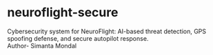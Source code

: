 # neuroflight-secure
Cybersecurity system for NeuroFlight: AI-based threat detection, GPS spoofing defense, and secure autopilot response.
<br>
Author- Simanta Mondal
